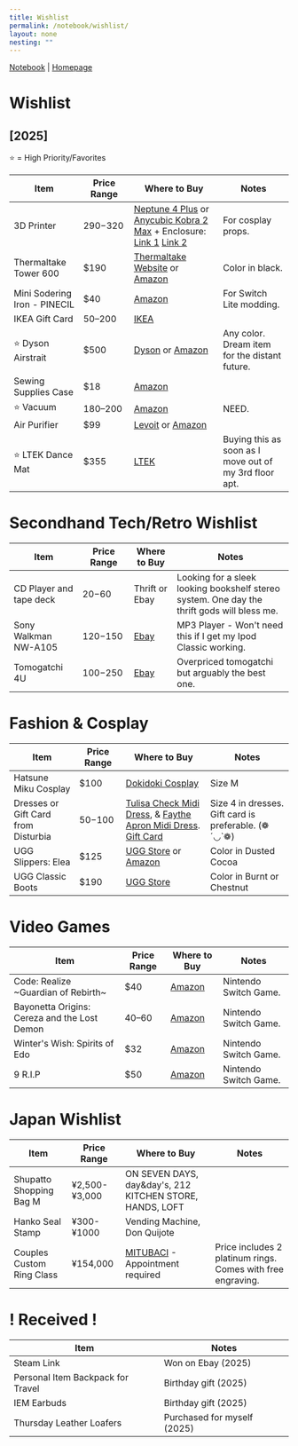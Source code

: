 ```yaml
---
title: Wishlist
permalink: /notebook/wishlist/
layout: none
nesting: ""
---
```

<a href="/notebook">Notebook</a> | <a href="/">Homepage</a>

# Wishlist
## [2025]

⭐ = High Priority/Favorites

| **Item** | **Price Range** | **Where to Buy** | **Notes** |
| --- | --- | --- | --- |
| 3D Printer | $290-$320| [Neptune 4 Plus](https://us.elegoo.com/products/neptune-4-plus-fdm-3d-printer) or [Anycubic Kobra 2 Max](https://store.anycubic.com/products/kobra-2-max) + Enclosure:  [Link 1](https://www.etsy.com/listing/1631034183/diy-acrylic-enclosure-for-3d-printer-up) [Link 2](https://www.etsy.com/listing/1367052864/enclosure-ender-3-pro-ikea-lack-custom)| For cosplay props. |
| Thermaltake Tower 600 | $190 | [Thermaltake Website](https://thermaltakeusa.com/products/the-tower-600-mid-tower-chassis-ca-1z1-00m1wn-00) or [Amazon](https://a.co/d/4fDEA2f) | Color in black. |
| Mini Sodering Iron - PINECIL | $40 | [Amazon](https://a.co/d/3nuOQP7) | For Switch Lite modding. |
| IKEA Gift Card | $50–$200 | [IKEA](https://www.ikea.com/us/en/customer-service/gift-cards-pub3d1efe50/) |  |
| ⭐ Dyson Airstrait | $500 | [Dyson](https://www.dyson.com/hair-care/hair-straighteners/airstrait/prussian-blue-rich-copper) or [Amazon](https://a.co/d/fb1K4mu) | Any color. Dream item for the distant future. |
| Sewing Supplies Case | $18 | [Amazon](https://a.co/d/aGCVC0x) |  |
| ⭐ Vacuum | $180–$200 | [Amazon](https://a.co/d/hO5JSxI) | NEED. |
| Air Purifier | $99 | [Levoit](https://levoit.com/collections/shop/products/core300-air-purifier) or [Amazon](https://a.co/d/18zSajm) | 
| ⭐ LTEK Dance Mat | $355 | [LTEK](https://www.iamats.com/shop/dance-mat-ltek-prime/) | Buying this as soon as I move out of my 3rd floor apt. |



# Secondhand Tech/Retro Wishlist

| **Item** | **Price Range** | **Where to Buy** | **Notes** |
| --- | --- | --- | --- |
| CD Player and tape deck | $20-$60 | Thrift or Ebay | Looking for a sleek looking bookshelf stereo system. One day the thrift gods will bless me. |
| Sony Walkman NW-A105 | $120-$150 | [Ebay](https://www.ebay.com/sch/i.html?_nkw=sony+walkman+nw-a105) | MP3 Player - Won't need this if I get my Ipod Classic working. |
| Tomogatchi 4U | $100-$250 | [Ebay](https://www.ebay.com/sch/i.html?_nkw=tamagotchi+"4u") | Overpriced tomogatchi but arguably the best one. |

# Fashion & Cosplay
| **Item** | **Price Range** | **Where to Buy** | **Notes** |
| --- | --- | --- | --- |
| Hatsune Miku Cosplay | $100 | [Dokidoki Cosplay](https://dokidokicos.com/products/dokidoki-sr-cosplay-costume-official-suit) | Size M |
| Dresses or Gift Card from Disturbia | $50-$100 |[Tulisa Check Midi Dress](https://www.disturbia.us/collections/womens-midi-dresses/products/tulisa-check-midi-dress?_pos=42&_fid=d73355efb&_ss=c&variant=50648424120594), & [Faythe Apron Midi Dress](https://www.disturbia.us/collections/womens-midi-dresses/products/faythe-apron-midi-dress?_pos=58&_fid=5f9dfa4ea&_ss=c&variant=48984995004690). [Gift Card](https://www.disturbia.us/products/e-gift-card) | Size 4 in dresses. Gift card is preferable. (❁´◡`❁) |
| UGG Slippers: Elea | $125 | [UGG Store](https://www.ugg.com/women-slippers/elea-slip-on/1171390.html?dwvar_1171390_color=MSG) or [Amazon](https://a.co/d/0D0ghG5) | Color in Dusted Cocoa |
| UGG Classic Boots | $190 | [UGG Store](https://www.ugg.com/women-boots-classic-boots/classic-short-ii/1016223.html?dwvar_1016223) | Color in Burnt or Chestnut |

# Video Games 
| **Item** | **Price Range** | **Where to Buy** | **Notes** |
| --- | --- | --- | --- |
| Code: Realize ~Guardian of Rebirth~ | $40 | [Amazon](https://a.co/d/61MY5gK) | Nintendo Switch Game. |
| Bayonetta Origins: Cereza and the Lost Demon | $40–$60 | [Amazon](https://www.amazon.com/Bayonetta-Origins-Cereza-Demon-Nintendo-Switch/dp/B0BQ7L6TX6?th=1) | Nintendo Switch Game. |
| Winter's Wish: Spirits of Edo | $32 | [Amazon](https://a.co/d/6i5lt96) | Nintendo Switch Game. |
| 9 R.I.P | $50 | [Amazon](https://a.co/d/gN1Nlal) | Nintendo Switch Game. |

# Japan Wishlist
| **Item** | **Price Range** | **Where to Buy** | **Notes** |
| --- | --- | --- | --- |
| Shupatto Shopping Bag M | ¥2,500-¥3,000 | ON SEVEN DAYS, day&day's, 212 KITCHEN STORE, HANDS, LOFT |  |
| Hanko Seal Stamp | ¥300-¥1000 | Vending Machine, Don Quijote | |
| Couples Custom Ring Class | ¥154,000 | [MITUBACI](https://www.mitubaci.co.jp/en/classes/premium-couple-rings/) - Appointment required | Price includes 2 platinum rings. Comes with free engraving. |

# ! Received !
| **Item** | **Notes** |
| --- | --- |
| Steam Link | Won on Ebay (2025) |
| Personal Item Backpack for Travel | Birthday gift (2025)  |
| IEM Earbuds | Birthday gift (2025)  |
| Thursday Leather Loafers | Purchased for myself (2025) |